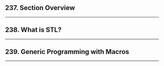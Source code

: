 ## 237. Section Overview

***

## 238. What is STL?

***

## 239. Generic Programming with Macros

***
